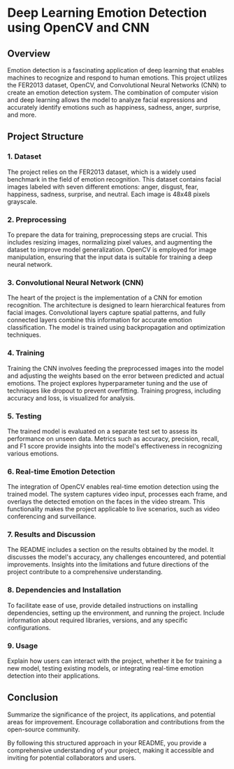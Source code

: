 # Deep Learning Emotion Detection using OpenCV and CNN

## Overview
Emotion detection is a fascinating application of deep learning that enables machines to recognize and respond to human emotions. This project utilizes the FER2013 dataset, OpenCV, and Convolutional Neural Networks (CNN) to create an emotion detection system. The combination of computer vision and deep learning allows the model to analyze facial expressions and accurately identify emotions such as happiness, sadness, anger, surprise, and more.

## Project Structure

### 1. Dataset
The project relies on the FER2013 dataset, which is a widely used benchmark in the field of emotion recognition. This dataset contains facial images labeled with seven different emotions: anger, disgust, fear, happiness, sadness, surprise, and neutral. Each image is 48x48 pixels grayscale.

### 2. Preprocessing
To prepare the data for training, preprocessing steps are crucial. This includes resizing images, normalizing pixel values, and augmenting the dataset to improve model generalization. OpenCV is employed for image manipulation, ensuring that the input data is suitable for training a deep neural network.

### 3. Convolutional Neural Network (CNN)
The heart of the project is the implementation of a CNN for emotion recognition. The architecture is designed to learn hierarchical features from facial images. Convolutional layers capture spatial patterns, and fully connected layers combine this information for accurate emotion classification. The model is trained using backpropagation and optimization techniques.

### 4. Training
Training the CNN involves feeding the preprocessed images into the model and adjusting the weights based on the error between predicted and actual emotions. The project explores hyperparameter tuning and the use of techniques like dropout to prevent overfitting. Training progress, including accuracy and loss, is visualized for analysis.

### 5. Testing
The trained model is evaluated on a separate test set to assess its performance on unseen data. Metrics such as accuracy, precision, recall, and F1 score provide insights into the model's effectiveness in recognizing various emotions.

### 6. Real-time Emotion Detection
The integration of OpenCV enables real-time emotion detection using the trained model. The system captures video input, processes each frame, and overlays the detected emotion on the faces in the video stream. This functionality makes the project applicable to live scenarios, such as video conferencing and surveillance.

### 7. Results and Discussion
The README includes a section on the results obtained by the model. It discusses the model's accuracy, any challenges encountered, and potential improvements. Insights into the limitations and future directions of the project contribute to a comprehensive understanding.

### 8. Dependencies and Installation
To facilitate ease of use, provide detailed instructions on installing dependencies, setting up the environment, and running the project. Include information about required libraries, versions, and any specific configurations.

### 9. Usage
Explain how users can interact with the project, whether it be for training a new model, testing existing models, or integrating real-time emotion detection into their applications.

## Conclusion
Summarize the significance of the project, its applications, and potential areas for improvement. Encourage collaboration and contributions from the open-source community.

By following this structured approach in your README, you provide a comprehensive understanding of your project, making it accessible and inviting for potential collaborators and users.

 
